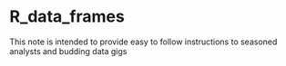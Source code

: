 # R_data_frames
This note is intended to provide easy to follow instructions to seasoned analysts and budding data gigs 
